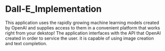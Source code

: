 # Dall-E_Implementation

This application uses the rapidly growing machine learning models created by OpenAI and supplies access to them in a convenient platform that works right from your dekstop!
The application interfaces with the API that OpenAI created in order to service the user.
it is capable of using image creation and text completion.
